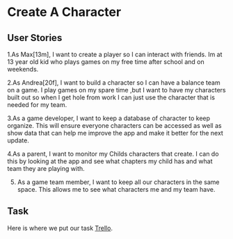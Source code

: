 
 # Create A Character

## User Stories

1.As Max[13m], I want to create a player so I can interact with friends. Im at 13 year old kid who plays games on my free time after school and on weekends. 

2.As Andrea[20f], I want to build a character so I can have a balance team on a game. I play games on my spare time ,but I want to have my characters built out so when I get hole from work I can just use the character that is needed for my team.

3.As a game developer, I want to keep a database of character to keep organize. This will ensure everyone characters can be accessed as well as show data that can help me improve the app and make it better for the next update.

4.As a parent, I want to monitor my Childs characters that create. I can do this by looking at the app and see what chapters my child has and what team they are playing with.

5. As a game team member, I want to keep all our characters in the same space. This allows me to see what characters me and my team have.

## Task

Here is where we put our task [Trello](https://trello.com/b/lAlXHyhi/untitled-board).
